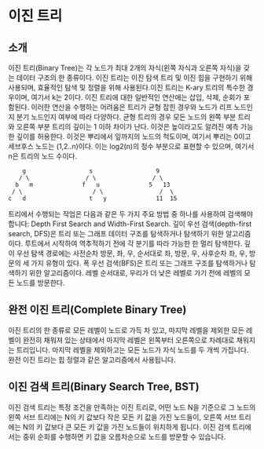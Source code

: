 # 이진 트리
## 소개
이진 트리(Binary Tree)는 각 노드가 최대 2개의 자식(왼쪽 자식과 오른쪽 자식)을 갖는 데이터 구조의 한 종류이다.
이진 트리는 이진 탐색 트리 및 이진 힙을 구현하기 위해 사용되며, 효율적인 탐색 및 정렬을 위해 사용된다.이진 트리는 K-ary 트리의 특수한 경우이며, 여기서 k는 2이다. 
이진 트리에 대한 일반적인 연산에는 삽입, 삭제, 순회가 포함된다. 이러한 연산을 수행하는 어려움은 트리가 균형 잡힌 경우와 노드가 리프 노드인지 분기 노드인지 여부에 따라 다양하다. 
균형 트리의 경우 모든 노드의 왼쪽 부분 트리와 오른쪽 부분 트리의 깊이는 1 이하 차이가 난다. 
이것은 높이라고도 알려진 예측 가능한 깊이를 허용한다. 
이것은 뿌리에서 잎까지의 노드의 척도이며, 여기서 뿌리는 0이고 세브후스 노드는 (1,2..n)이다. 
이는 log2(n)의 정수 부분으로 표현할 수 있으며, 여기서 n은 트리의 노드 수이다.

        g                  s                  9
       / \                / \                / \
      b   m              f   u              5   13
     / \                    / \                /  \
    c   d                  t   y              11  15
트리에서 수행되는 작업은 다음과 같은 두 가지 주요 방법 중 하나를 사용하여 검색해야 합니다: 
Depth First Search and Width-First Search. 
깊이 우선 검색(depth-first search, DFS)은 트리 또는 그래프 데이터 구조를 탐색하거나 탐색하기 위한 알고리즘이다. 
루트에서 시작하여 역추적하기 전에 각 분기를 따라 가능한 한 멀리 탐색한다. 
깊이 우선 탐색 경로에는 사전순차 방문, 좌, 우, 순서대로 좌, 방문, 우, 사후순차 좌, 우, 방문의 세 가지 유형이 있다. 
폭 우선 검색(BFS)은 트리 또는 그래프 구조를 탐색하거나 탐색하기 위한 알고리즘이다. 
레벨 순서대로, 우리가 더 낮은 레벨로 가기 전에 레벨의 모든 노드를 방문한다.

## 완전 이진 트리(Complete Binary Tree)
이진 트리의 한 종류로 모든 레벨이 노드로 가득 차 있고, 마지막 레벨을 제외한 모든 레벨이 완전히 채워져 있는 상태에서 마지막 레벨은 왼쪽부터 오른쪽으로 차례대로 채워지는 트리입니다.
마지막 레벨을 제외하고는 모든 노드가 자식 노드를 두 개씩 가집니다. 완전 이진 트리는 힙 정렬과 같은 알고리즘에서 사용됩니다.

## 이진 검색 트리(Binary Search Tree, BST)
이진 검색 트리는 특정 조건을 만족하는 이진 트리로, 어떤 노드 N을 기준으로 그 노드의 왼쪽 서브 트리에는 N의 키 값보다 작은 모든 키 값을 가진 노드들이, 오른쪽 서브 트리에는 N의 키 값보다 큰 모든 키 값을 가진 노드들이 위치하게 됩니다. 이진 검색 트리에서는 중위 순회를 수행하면 키 값을 오름차순으로 노드를 방문할 수 있습니다.